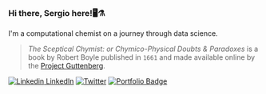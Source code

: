 
### Hi there, Sergio here!🖥️⚗️
I'm a computational chemist on a journey through data science.

> _The Sceptical Chymist: or Chymico-Physical Doubts & Paradoxes_ is a book by Robert Boyle published in `1661` and made available online by the [Project Guttenberg](http://www.gutenberg.org/ebooks/22914). 

[![Linkedin](https://i.stack.imgur.com/gVE0j.png) LinkedIn](https://www.linkedin.com/in/sergiovechi)
[![Twitter](https://img.shields.io/twitter/url/https/twitter.com/skepticchymist.svg?style=social&label=Follow%20%40skepticchymist)](https://twitter.com/skepticchymist)
[![Portfolio Badge](https://img.shields.io/badge/Website-sergiovechi.com/-purple)](https://sergiovechi.com)


<!--
**skepticalchemist/skepticalchemist** is a ✨ _special_ ✨ repository because its `README.md` (this file) appears on your GitHub profile.


Here are some ideas to get you started:

- 🔭 I’m currently working on ...
- 🌱 I’m currently learning ...
- 👯 I’m looking to collaborate on ...
- 🤔 I’m looking for help with ...
- 💬 Ask me about ...
- 📫 How to reach me: ...
- 😄 Pronouns: ...
- ⚡ Fun fact: ...
-->
